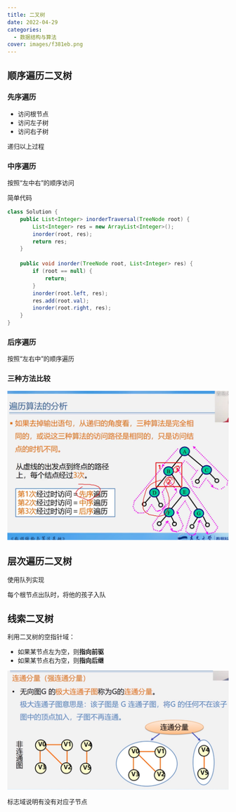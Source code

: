 ```yaml
---
title: 二叉树
date: 2022-04-29
categories:
  - 数据结构与算法
cover: images/f381eb.png
---
```


## 顺序遍历二叉树

### 先序遍历

- 访问根节点
- 访问左子树
- 访问右子树

递归以上过程

### 中序遍历

按照“左中右”的顺序访问

简单代码

```java
class Solution {
    public List<Integer> inorderTraversal(TreeNode root) {
        List<Integer> res = new ArrayList<Integer>();
        inorder(root, res);
        return res;
    }

    public void inorder(TreeNode root, List<Integer> res) {
        if (root == null) {
            return;
        }
        inorder(root.left, res);
        res.add(root.val);
        inorder(root.right, res);
    }
}
```

### 后序遍历

按照“左右中”的顺序遍历

### 三种方法比较

![](images/f381eb.png)

## 层次遍历二叉树

使用队列实现

每个根节点出队时，将他的孩子入队

## 线索二叉树

利用二叉树的空指针域：

- 如果某节点左为空，则**指向前驱**
- 如果某节点右为空，则**指向后继**

![](images/ed2ceb.png)

标志域说明有没有对应子节点
